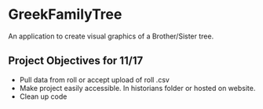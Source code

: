 # GreekFamilyTree
An application to create visual graphics of a Brother/Sister tree.

## Project Objectives for 11/17

- Pull data from roll or accept upload of roll .csv
- Make project easily accessible.  In historians folder or hosted on website.
- Clean up code
